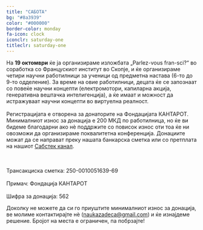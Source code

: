 ```yaml
---
title: "САБОТА"
bg: "#8a3939"
color: "#000000"
border-color: monday
fa-icon: clock
iconclr: saturday-one
titleclr: saturday-one
---
```


<div class="info-box">
  <p>
На <b>19 октомври</b> ќе ја организираме изложбата „Parlez-vous fran-sci?“ во соработка со Францускиот институт во Скопје, и ќе организираме четири научни работилници за ученици од предметна настава (6-то до 9-то одделение). За време на овие работилници, децата ќе се запознаат со повеќе научни концепти (електромотори, капиларна акција, генеративна вештачка интелигенција), a ќе имаат и можност да истражуваат научни концепти во виртуелна реалност. <br><br> Регистрацијата е отворена за донаторите на Фондацијата КАНТАРОТ. Минималниот износ за донација е 200 МКД по работилница, но ќе ви бидеме благодарни ако нѐ поддржите со повисок износ оти тоа ќе ни овозможи да организираме поквалитетна конференција. Донациите можат да се направат преку нашата банкарска сметка или со претплата на нашиот <a href="https://qantarot.substack.com/p/koj-donira">Сабстек канал</a>. 

<br><br>
Трансакциска сметка: 250-0010051639-69
<br><br>
Примач: Фондација КАНТАРОТ
<br><br>
Шифра за донација: 562
</p>

<p>
Доколку не можете да си го приуштите минималниот износ за донација, ве молиме контактирајте нѐ (<a href="mailto:naukazadeca@gmail.com">naukazadeca@gmail.com</a>) и ќе изнајдеме решение. Бројот на места е ограничен, па побрзајте!
  </p>
</div>